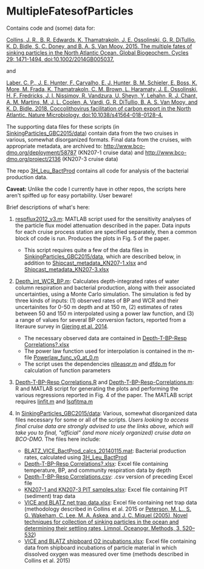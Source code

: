 # MultipleFatesofParticles
Contains code and (some) data for:

[Collins, J. R., B. R. Edwards, K. Thamatrakoln, J. E. Ossolinski, G. R. DiTullio, K. D. Bidle, S. C. Doney, and B. A. S. Van Mooy. 2015. The multiple fates of sinking particles in the North Atlantic Ocean. Global Biogeochem. Cycles 29: 1471-1494, doi:10.1002/2014GB005037.](http://dx.doi.org/10.1002/2014GB005037)

and 

[Laber. C. P., J. E. Hunter, F. Carvalho, E. J. Hunter, B. M. Schieler, E. Boss, K. More, M. Frada, K. Thamatrakoln, C. M. Brown, L. Haramaty, J. E. Ossolinski, H. F. Fredricks, J. I. Nissimov, R. Vandzura, U. Sheyn, Y. Lehahn, R. J. Chant, A. M. Martins, M. J. L. Coolen, A. Vardi, G. R. DiTullio, B. A. S. Van Mooy, and K. D. Bidle. 2018. Coccolithovirus facilitation of carbon export in the North Atlantic. Nature Microbiology, doi:10.1038/s41564-018-0128-4.](https://doi.org/10.1038/s41564-018-0128-4)

The supporting data files for these scripts (in [SinkingParticles_GBC2015/data](https://github.com/jamesrco/SinkingParticles_GBC2015/tree/master/data)) contain data from the two cruises in various, somewhat disorganized formats. Final data from the cruises, with appropriate metadata, are archived to: http://www.bco-dmo.org/deployment/58787 (KN207-1 cruise data) and http://www.bco-dmo.org/project/2136 (KN207-3 cruise data)

The repo [3H_Leu_BactProd](https://github.com/jamesrco/3H_Leu_BactProd) contains all code for analysis of the bacterial production data.

**Caveat:** Unlike the code I currently have in other repos, the scripts here aren't spiffed up for easy portability. User beware!

Brief descriptions of what's here:

1. [respflux2012_v3.m](https://github.com/jamesrco/SinkingParticles_GBC2015/blob/master/respflux2012_v3.m): MATLAB script used for the sensitivity analyses of the particle flux model attenuation described in the paper. Data inputs for each cruise process station are specified separately, then a common block of code is run. Produces the plots in Fig. 5 of the paper.
   * This script requires quite a few of the data files in [SinkingParticles_GBC2015/data](https://github.com/jamesrco/SinkingParticles_GBC2015/tree/master/data), which are described below, in addition to [Shipcast_metadata_KN207-1.xlsx](https://github.com/jamesrco/3H_Leu_BactProd/blob/master/sample_data_metadata/Shipcast_metadata_KN207-1.xlsx) and [Shipcast_metadata_KN207-3.xlsx](https://github.com/jamesrco/3H_Leu_BactProd/blob/master/sample_data_metadata/Shipcast_metadata_KN207-3.xlsx)

2. [Depth_int_WCR_BP.m](https://github.com/jamesrco/SinkingParticles_GBC2015/blob/master/Depth_int_WCR_BP.m): Calculates depth-integrated rates of water column respiration and bacterial production, along with their associated uncertainties, using a Monte Carlo simulation. The simulation is fed by three kinds of inputs: (1) observed rates of BP and WCR and their uncertainites for 0-50 m depth and at 150 m, (2) estimates of rates between 50 and 150 m interpolated using a power law function, and (3) a range of values for several BP conversion factors, reported from a literaure survey in [Giering et al. 2014](http://www.nature.com/articles/nature13123).
   * The necessary observed data are contained in [Depth-T-BP-Resp Correlations?.xlsx](https://github.com/jamesrco/SinkingParticles_GBC2015/blob/master/data/Depth-T-BP-Resp%20Correlations%3F.xlsx)
   * The power law function used for interpolation is contained in the m-file [Powerlaw_func_y0_at_0.m](https://github.com/jamesrco/SinkingParticles_GBC2015/blob/master/Powerlaw_func_y0_at_0.m)
   * The script uses the dependencies [nlleasqr.m](https://github.com/jamesrco/dependencies-useful-scripts/blob/master/nlleasqr.m) and [dfdp.m](https://github.com/jamesrco/dependencies-useful-scripts/blob/master/dfdp.m) for calculation of function parameters

3. [Depth-T-BP-Resp Correlations.R](https://github.com/jamesrco/SinkingParticles_GBC2015/blob/master/Depth-T-BP-Resp%20Correlations.R) and [Depth-T-BP-Resp-Correlations.m](https://github.com/jamesrco/SinkingParticles_GBC2015/blob/master/Depth-T-BP-Resp-Correlations.m): R and MATLAB script for generating the plots and performing the various regressions reported in Fig. 4 of the paper. The MATLAB script requires [linfit.m](https://github.com/jamesrco/dependencies-useful-scripts/blob/master/linfit.m) and [lsqfitma.m](https://github.com/jamesrco/dependencies-useful-scripts/blob/master/lsqfitma.m)

4. In [SinkingParticles_GBC2015/data](https://github.com/jamesrco/SinkingParticles_GBC2015/tree/master/data): Various, somewhat disorganized data files necessary for some or all of the scripts. _Users looking to access final cruise data are strongly advised to use the links above, which will take you to final, "official" (and more nicely organized) cruise data on BCO-DMO._ The files here include:
   * [BLATZ_VICE_BactProd_calcs_20140115.mat](https://github.com/jamesrco/SinkingParticles_GBC2015/blob/master/data/BLATZ_VICE_BactProd_calcs_20140115.mat): Bacterial production rates, calculated using [3H_Leu_BactProd](https://github.com/jamesrco/3H_Leu_BactProd)
   * [Depth-T-BP-Resp Correlations?.xlsx](https://github.com/jamesrco/SinkingParticles_GBC2015/blob/master/data/Depth-T-BP-Resp%20Correlations%3F.xlsx): Excel file containing temperature, BP, and community respiration data by depth
   * [Depth-T-BP-Resp Correlations.csv](https://github.com/jamesrco/SinkingParticles_GBC2015/blob/master/data/Depth-T-BP-Resp%20Correlations.csv): .csv version of preceding Excel file
   * [KN207-1 and KN207-3 PIT samples.xlsx](https://github.com/jamesrco/SinkingParticles_GBC2015/blob/master/data/KN207-1%20and%20KN207-3%20PIT%20samples.xlsx): Excel file containing PIT (sediment) trap data
   * [VICE and BLATZ net trap data.xlsx](https://github.com/jamesrco/SinkingParticles_GBC2015/blob/master/data/VICE%20and%20BLATZ%20net%20trap%20data.xlsx): Excel file containing net trap data (methodology described in Collins et al. 2015 or [Peterson, M. L., S. G. Wakeham, C. Lee, M. A. Askea, and J. C. Miquel (2005), Novel techniques for collection of sinking particles in the ocean and determining their settling rates, Limnol. Oceanogr. Methods, 3, 520–532](http://onlinelibrary.wiley.com/doi/10.4319/lom.2005.3.520/abstract))
   * [VICE and BLATZ shipboard O2 incubations.xlsx](https://github.com/jamesrco/SinkingParticles_GBC2015/blob/master/data/VICE%20and%20BLATZ%20shipboard%20O2%20incubations.xlsx): Excel file containing data from shipboard incubations of particle material in which dissolved oxygen was measured over time (methods described in Collins et al. 2015)
